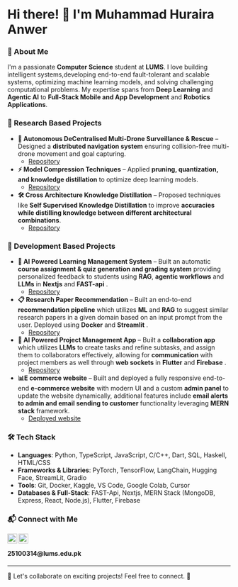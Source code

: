 # Hi there! 👋 I'm Muhammad Huraira Anwer

### 🚀 About Me
I'm a passionate **Computer Science** student at **LUMS**. I love building intelligent systems,developing end-to-end fault-tolerant and scalable systems, optimizing machine learning models, and solving challenging computational problems. My expertise spans from **Deep Learning** and **Agentic AI** to **Full-Stack Mobile and App Development** and **Robotics Applications**.

### 🔬 Research Based Projects
- **🤖 Autonomous DeCentralised Multi-Drone Surveillance & Rescue** – Designed a **distributed navigation system** ensuring collision-free multi-drone movement and goal capturing.
    - [Repository](https://github.com/SadaanTahir/SPROJ) <b><i></b></i>
- **⚡ Model Compression Techniques** – Applied **pruning, quantization, and knowledge distillation** to optimize deep learning models.
    - [Repository](https://github.com/Huraira-7/Advanced-Machine-Learning/tree/main/ATML_PA3/atml_pa3_25100314) <b><i></b></i>
- **🛠️ Cross Architecture Knowledge Distillation** – Proposed techniques like **Self Supervised Knowledge Distillation** to improve **accuracies while distilling knowledge between different architectural combinations**.
    - [Repository](https://github.com/Huraira-7/Cross-Architecture-Knowledge-Distillation) <b><i></b></i>

### 🔬 Development Based Projects
- **🧠 AI Powered Learning Management System** – Built an automatic **course assignment & quiz generation and grading system** providing personalized feedback to students using **RAG**, **agentic workflows** and **LLMs** in **Nextjs** and **FAST-api** .
    - [Repository](to-be-added) <b><i></b></i>
- **📋 Research Paper Recommendation** – Built an end-to-end **recommendation pipeline** which utilizes **ML** and **RAG** to suggest similar research papers in a given domain based on an input prompt from the user. Deployed using  **Docker** and **Streamlit** .
    - [Repository](to-be-added) <b><i></b></i>
- **📝 AI Powered Project Management App** – Built a **collaboration app** which utilizes **LLMs** to create tasks and refine subtasks, and assign them to collaborators effectively, allowing for **communication** with project members as well through **web sockets** in **Flutter** and **Firebase** .
    - [Repository](https://github.com/Huraira-7/Idea-Enhancer) <b><i></b></i>
- **📊E commerce website** – Built and deployed a fully responsive end-to-end **e-commerce website** with modern UI and a custom **admin panel** to update the website dynamically, additional features include **email alerts to admin and email sending to customer** functionality leveraging **MERN stack**  framework.
    - [Deployed website](https://www.blingboutique.site/) <b><i></b></i>


<!-- ### 🎓 Teaching Experience
- **Teaching Assistant** for CS courses (**Junior Design Studio: Robotics**), mentoring students in **VM, ROS, Python, Robotics Applications with RoboMaster**-->

### 🛠️ Tech Stack
- **Languages**: Python, TypeScript, JavaScript, C/C++, Dart, SQL, Haskell, HTML/CSS
- **Frameworks & Libraries**: PyTorch, TensorFlow, LangChain, Hugging Face, StreamLit, Gradio
- **Tools**: Git, Docker, Kaggle, VS Code, Google Colab, Cursor
- **Databases & Full-Stack**:  FAST-Api, Nextjs, MERN Stack (MongoDB, Express, React, Node.js), Flutter, Firebase

### 📬 Connect with Me
[<img align="left" alt="JoshMadakor | LinkedIn" width="22px" src="https://cdn.jsdelivr.net/npm/simple-icons@v3/icons/linkedin.svg" />][linkedin]

[linkedin]: http://linkedin.com/in/huraira-anwer-6b1238122



[<img align="left" alt="JoshMadakor | Gmail" width="22px" src="https://cdn.jsdelivr.net/npm/simple-icons@v3/icons/gmail.svg" />][gmail]

[gmail]: hahuraira@gmail.com

<br>  

<h4>25100314@lums.edu.pk</h4>

<!-- 📌 **GitHub**: [@Huraira-7](https://github.com/Huraira-7) -->
<!-- 📌 **Email**: [hahuraira@gmail.com](mailto:hahuraira@gmail.com)   -->
<!-- 📌 **LinkedIn**: [Huraira Anwer](http://linkedin.com/in/huraira-anwer-6b1238122)   -->

---
🚀 Let's collaborate on exciting projects! Feel free to connect. 🤝
